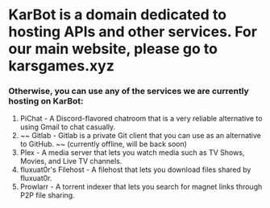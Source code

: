 # KarBot is a domain dedicated to hosting APIs and other services. For our main website, please go to karsgames.xyz
### Otherwise, you can use any of the services we are currently hosting on KarBot:
  1. PiChat - A Discord-flavored chatroom that is a very reliable alternative to using Gmail to chat casually.
  2. ~~ Gitlab - Gitlab is a private Git client that you can use as an alternative to GitHub. ~~ (currently offline, will be back soon)
  3. Plex - A media server that lets you watch media such as TV Shows, Movies, and Live TV channels.
  4. fluxuat0r's Filehost - A filehost that lets you download files shared by fluxuat0r.
  5. Prowlarr - A torrent indexer that lets you search for magnet links through P2P file sharing.
